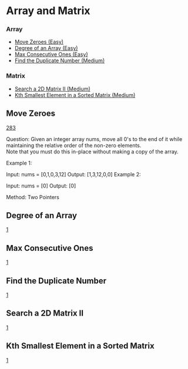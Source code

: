 # Array and Matrix

### Array
- [Move Zeroes (Easy)](#Move-Zeroes)
- [Degree of an Array (Easy)](#Degree-of-an-Array)
- [Max Consecutive Ones (Easy)](#Max-Consecutive-Ones)
- [Find the Duplicate Number (Medium)](#Find-the-Duplicate-Number)

### Matrix
- [Search a 2D Matrix II (Medium)](#Search-a-2D-Matrix-II)
- [Kth Smallest Element in a Sorted Matrix (Medium)](#Kth-Smallest-Element-in-a-Sorted-Matrix)

<!--Array-->
## Move Zeroes
[283](https://leetcode.com/problems/move-zeroes/)

Question: 
Given an integer array nums, move all 0's to the end of it while maintaining the relative order of the non-zero elements.<br>
Note that you must do this in-place without making a copy of the array.

Example 1:

Input: nums = [0,1,0,3,12]
Output: [1,3,12,0,0]
Example 2:

Input: nums = [0]
Output: [0]

Method: Two Pointers

## Degree of an Array
[1](https://leetcode.com/problems/degree-of-an-array/)

## Max Consecutive Ones
[1](https://leetcode.com/problems/max-consecutive-ones/)

## Find the Duplicate Number
[1](https://leetcode.com/problems/find-the-duplicate-number/)

<!--Matrix-->
## Search a 2D Matrix II
[1](https://leetcode.com/problems/search-a-2d-matrix-ii/)

## Kth Smallest Element in a Sorted Matrix
[1](https://leetcode.com/problems/kth-smallest-element-in-a-sorted-matrix/)








